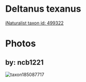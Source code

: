
Deltanus texanus
================
  
[iNaturalist taxon id: 499322](https://www.inaturalist.org/taxa/499322)
# Photos

## by: ncb1221
  
![taxon185087717](https://inaturalist-open-data.s3.amazonaws.com/photos/198277508/medium.jpeg)